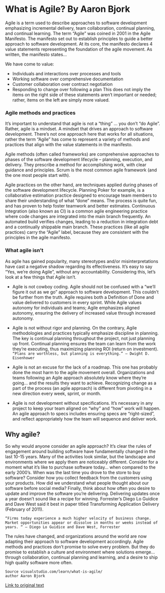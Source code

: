 # What is Agile? By Aaron Bjork

Agile is a term used to describe approaches to software development emphasizing incremental delivery, team collaboration, continual planning, and continual learning. The term “Agile” was coined in 2001 in the Agile Manifesto. The manifesto set out to establish principles to guide a better approach to software development. At its core, the manifesto declares 4 value statements representing the foundation of the agile movement. As written, the manifesto states…

We have come to value:

* Individuals and interactions over processes and tools
* Working software over comprehensive documentation
* Customer collaboration over contract negotiation
* Responding to change over following a plan
This does not imply the items on the right side of these statements aren’t important or needed; rather, items on the left are simply more valued.

### Agile methods and practices
It’s important to understand that agile is not a “thing” … you don’t “do Agile”. Rather, agile is a mindset. A mindset that drives an approach to software development. There’s not one approach here that works for all situations, rather the term “Agile” has come to represent a variety of methods and practices that align with the value statements in the manifesto.

Agile methods (often called frameworks) are comprehensive approaches to phases of the software development lifecycle –  planning, execution, and delivery. They prescribe a method for accomplishing work, with clear guidance and principles. Scrum is the most common agile framework (and the one most people start with).

Agile practices on the other hand, are techniques applied during phases of the software development lifecycle. Planning Poker for example, is a collaborative estimation practice designed to encourage team members to share their understanding of what “done” means. The process is quite fun, and has proven to help foster teamwork and better estimates. Continuous Integration (also known as CI) is a common agile engineering practice where code changes are integrated into the main branch frequently.  An automated build verifies changes, leading to a reduction in integration debt and a continually shippable main branch. These practices (like all agile practices) carry the “Agile” label, because they are consistent with the principles in the agile manifesto.

### What agile isn’t
As agile has gained popularity, many stereotypes and/or misinterpretations have cast a negative shadow regarding its effectiveness. It’s easy to say “Yes, we’re doing Agile”, without any accountability. Considering this, let’s look at a few things that Agile isn’t.

* Agile is not cowboy coding. Agile should not be confused with a “we’ll figure it out as we go” approach to software development. This couldn’t be further from the truth. Agile requires both a Definition of Done and value delivered to customers in every sprint. While Agile values autonomy for individuals and teams; Agile emphasizes aligned autonomy, ensuring the delivery of increased value through increased autonomy.
* Agile is not without rigor and planning. On the contrary, Agile methodologies and practices typically emphasize discipline in planning. The key is continual planning throughout the project, not just planning up front. Continual planning ensures the team can learn from the work they’re executing, thus maximizing planning ROI (return on investment).
```“Plans are worthless, but planning is everything.” — Dwight D. Eisenhower```

* Agile is not an excuse for the lack of a roadmap. This one has probably done the most harm to the agile movement overall. Organizations and teams following an Agile approach absolutely know where they’re going… and the results they want to achieve. Recognizing change as a part of the process (an agile approach) is different from pivoting in a new direction every week, sprint, or month.
* Agile is not development without specifications. It’s necessary in any project to keep your team aligned on “why” and “how” work will happen. An agile approach to specs includes ensuring specs are “right-sized”, and reflect appropriately how the team will sequence and deliver work.
## Why agile?
So why would anyone consider an agile approach? It’s clear the rules of engagement around building software have fundamentally changed in the last 10-15 years. Many of the activities look similar, but the landscape and environments where we apply them are noticeably different. Consider for a moment what it’s like to purchase software today… when compared to the early 2000’s. When was the last time you drove to the store to buy software? Consider how you collect feedback from the customers using your products. How did we understand what people thought about our software before social media? Finally, think about how often you desire to update and improve the software you’re delivering. Delivering updates once a year doesn’t sound like a recipe for winning. Forrester’s Diego Lo Guidice and Dave West said it best in paper titled Transforming Application Delivery (February of 2011).

```“Firms today experience a much higher velocity of business change. Market opportunities appear or dissolve in months or weeks instead of years. “ — Diego Lo Guidice and Dave West, Forrester```

The rules have changed, and organizations around the world are now adapting their approach to software development accordingly. Agile methods and practices don’t promise to solve every problem. But they do promise to establish a culture and environment where solutions emerge… through collaboration, continual planning and learning, and a desire to ship high quality software more often.

```
Source visualstudio.com/learn/what-is-agile/
author Aaron Bjork
```

[Link to original text](https://www.visualstudio.com/learn/what-is-agile/)